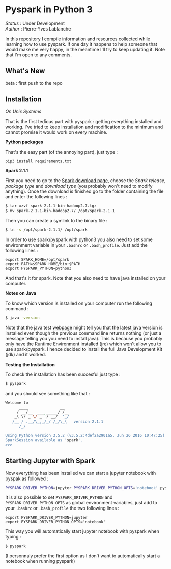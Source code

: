 # Pyspark in Python 3

_Status_ : Under Development  
_Author_ : Pierre-Yves Lablanche

In this repository I compile information and resources collected while learning how to use pyspark.
If one day it happens to help someone that would make me very happy, in the meantime I'll try to keep updating it.
Note that I'm open to any comments.

## What's New

beta : first push to the repo

## Installation

_On Unix Systems_

That is the first tedious part with pyspark : getting everything installed and working.
I've tried to keep installation and modification to the minimum and cannot promise it would work on every machine.

__Python packages__ 

That's the easy part (of the annoying part), just type :
```sh
pip3 install requirements.txt
```

__Spark 2.1.1__

First you need to go to the [Spark download page](http://spark.apache.org/downloads.html), choose the _Spark release_, _package type_ and _download type_ (you probably won't need to modify anything).
Once the download is finished go to the folder containing the file and enter the following lines :
```sh
$ tar xzvf spark-2.1.1-bin-hadoop2.7.tgz
$ mv spark-2.1.1-bin-hadoop2.7/ /opt/spark-2.1.1
```
Then you can create a symlink to the binary file :
```sh
$ ln -s /opt/spark-2.1.1/ /opt/spark
```
In order to use spark/pyspark with python3 you also need to set some environment variable in your `.bashrc` or `.bash_profile`.
Just add the following lines :
```
export SPARK_HOME=/opt/spark
export PATH=$SPARK_HOME/bin:$PATH
export PYSPARK_PYTHON=python3
```
And that's it for spark.
Note that you also need to have java installed on your computer.

__Notes on Java__

To know which version is installed on your computer run the following command :
```sh
$ java -version
```
Note that the java test [webpage](https://java.com/en/download/installed.jsp) might tell you that the latest java version is installed even though the previous command line returns nothing (or just a message telling you you need to install java).
This is because you probably only have the Runtime Environment installed (jre) which won't allow you to use spark/pyspark.
I hence decided to install the full Java Development Kit (jdk) and it worked.

__Testing the Installation__

To check the installation has been succesful just type :
```sh
$ pyspark
```
and you should see something like that :
```sh
Welcome to
      ____              __
     / __/__  ___ _____/ /__
    _\ \/ _ \/ _ `/ __/  '_/
   /__ / .__/\_,_/_/ /_/\_\   version 2.1.1
      /_/

Using Python version 3.5.2 (v3.5.2:4def2a2901a5, Jun 26 2016 10:47:25)
SparkSession available as 'spark'.
>>>
```

## Starting Jupyter with Spark

Now everything has been installed we can start a jupyter notebook with pyspak as followed :
```sh
PYSPARK_DRIVER_PYTHON=jupyter PYSPARK_DRIVER_PYTHON_OPTS='notebook' pyspark
```
It is also possible to set `PYSPARK_DRIVER_PYTHON` and `PYSPARK_DRIVER_PYTHON_OPTS` as global environment variables, just add to your `.bashrc` or `.bash_profile` the two following lines :
```
export PYSPARK_DRIVER_PYTHON=jupyter
export PYSPARK_DRIVER_PYTHON_OPTS='notebook'
```
This way you will automatically start jupyter notebook with pyspark when typing :
```sh
$ pyspark
```

(I personnaly prefer the first option as I don't want to automatically start a notebook when running pyspark)
